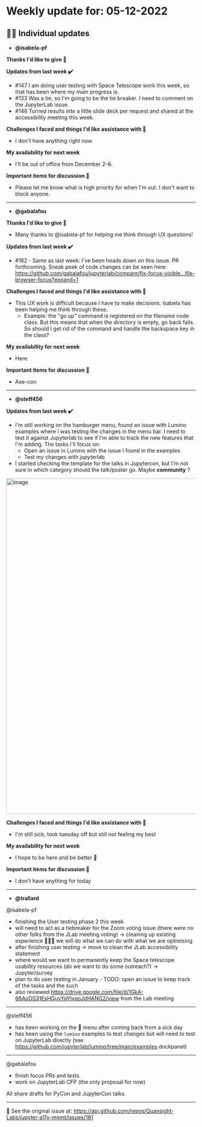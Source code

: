 # Weekly update for: 05-12-2022

## :singer: Individual updates

- **@isabela-pf** 

 **Thanks I'd like to give 🙌**

**Updates from last week :heavy_check_mark:**
- #147 I am doing user testing  with Space Telescope work this week, so that has been where my main progress is. 
- #133 Was a tie, so I'm going to be the tie breaker. I need to comment on the JupyterLab issue.
- #146 Turned results into a little slide deck per request and shared at the accessibility meeting this week.

**Challenges I faced and things I'd like assistance with 🙏**
- I don't have anything right now.

**My availability for next week**
- I'll be out of office from December 2–6.

**Important items for discussion 💬**
- Please let me know what is high priority for when I'm out. I don't want to block anyone. 
---

- **@gabalafou** 

 **Thanks I'd like to give 🙌**
- Many thanks to @isabela-pf for helping me think through UX questions!

**Updates from last week :heavy_check_mark:**
- #182 - Same as last week: I've been heads down on this issue. PR forthcoming. Sneak peek of code changes can be seen here: https://github.com/gabalafou/jupyterlab/compare/fix-focus-visible...file-browser-focus?expand=1

**Challenges I faced and things I'd like assistance with 🙏**
- This UX work is difficult because I have to make decisions. Isabela has been helping me think through these.
  - Example: the "go up" command is registered on the filename node class. But this means that when the directory is empty, go back fails. So should I get rid of the command and handle the backspace key in the class?

**My availability for next week**
- Here.

**Important items for discussion 💬**
- Axe-con 
---

- **@steff456** 

 **Updates from last week :heavy_check_mark:**
- I'm still working on the hamburger menu, found an issue with Lumino examples where I was testing the changes in the menu bar. I need to test it against Jupyterlab to see if I'm able to track the new features that I'm adding. The tasks I'll focus on:
   - Open an issue in Lumino with the issue I found in the examples
   - Test my changes with jupyterlab
- I started checking the template for the talks in Jupytercon, but I'm not sure in which category should the talk/poster go. Maybe **community** ?

<img width="892" alt="image" src="https://user-images.githubusercontent.com/20992645/205099691-6c192261-761e-45f9-9e0c-24070a603fe6.png">


**Challenges I faced and things I'd like assistance with 🙏**
- I'm still sick, took tuesday off but still not feeling my best

**My availability for next week**
- I hope to be here and be better 🤞

**Important items for discussion 💬**
- I don't have anything for today 
---

- **@trallard** 

 @isabela-pf
  - finishing the User testing phase 2 this week
  - will need to act as a tiebreaker for the Zoom voting issue (there were no other folks from the JLab meeting voting) -> cleaning up existing experience 🤷🏽‍♀️  we will do what we can do with what we are optimising
  - after finishing user testing -> move to clean the JLab accessibility statement
  - where would we want to permanently keep the Space telescope usability resources (do we want to do some outreach?) -> Jupyter/survey 
  -  plan to do user testing in January - TODO: open an issue to keep track of the tasks and the such
  - also reviewed https://drive.google.com/file/d/1GkA-66AoDS31EsHGuyYpYivqoJdHANG2/view from the Lab meeting

---

@steff456 
  - has been working on the 🍔  menu after coming back from a sick day
  - has been using the `lumino` examples to test changes but will need to test on JupyterLab directly (see https://github.com/jupyterlab/lumino/tree/main/examples dockpanel)

---
@gabalafou 
  - finish focus PRs and tests
  - work on JupyterLab CFP (the only proposal for now)

All share drafts for PyCon and JupyterCon talks.
 
---


:link: See the original issue at: <https://api.github.com/repos/Quansight-Labs/jupyter-a11y-mgmt/issues/181>

